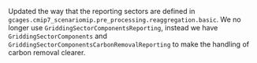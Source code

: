 Updated the way that the reporting sectors are defined in `gcages.cmip7_scenariomip.pre_processing.reaggregation.basic`.
We no longer use `GriddingSectorComponentsReporting`,
instead we have `GriddingSectorComponents` and `GriddingSectorComponentsCarbonRemovalReporting`
to make the handling of carbon removal clearer.

